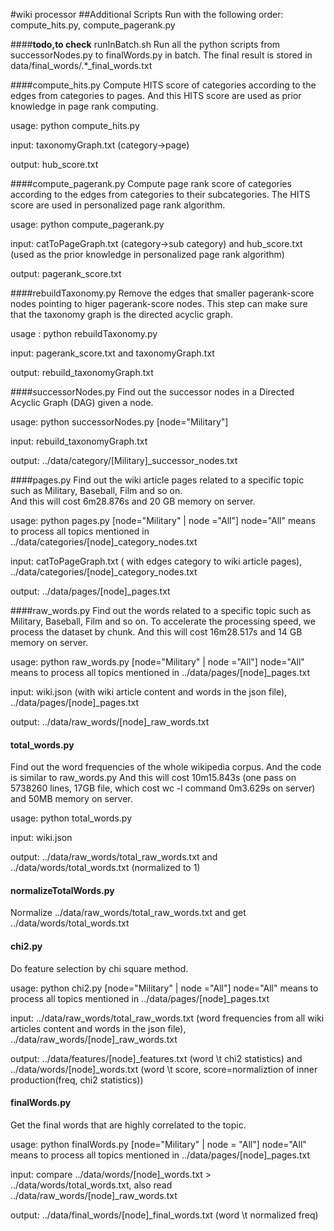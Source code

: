 #wiki processor
##Additional Scripts
Run with the following order: compute_hits.py, compute_pagerank.py

####**todo,to check** runInBatch.sh
Run all the python scripts from successorNodes.py to finalWords.py in batch.
The final result is stored in data/final_words/.*_final_words.txt

####compute_hits.py
Compute HITS score of categories according to the edges from categories to pages. And this HITS score are used as prior knowledge in page rank computing.

usage: python compute_hits.py

input: taxonomyGraph.txt (category->page)

output: hub_score.txt

####compute_pagerank.py
Compute page rank score of categories according to the edges from categories to their subcategories. The HITS score are used in personalized page rank algorithm.

usage: python compute_pagerank.py

input: catToPageGraph.txt (category->sub category)
    and hub_score.txt (used as the prior knowledge in personalized page rank algorithm)

output: pagerank_score.txt

####rebuildTaxonomy.py
Remove the edges that smaller pagerank-score nodes pointing to higer pagerank-score nodes. This step can make sure that the taxonomy graph is the directed acyclic graph. 

usage : python rebuildTaxonomy.py

input: pagerank_score.txt and taxonomyGraph.txt

output: rebuild_taxonomyGraph.txt

####successorNodes.py
Find out the successor nodes in a Directed Acyclic Graph (DAG) given a node.

usage: python successorNodes.py [node="Military"]

input: rebuild_taxonomyGraph.txt

output: ../data/category/[Military]_successor_nodes.txt

####pages.py
Find out the wiki article pages related to a specific topic such as Military, Baseball, Film and so on.  
And this will cost 6m28.876s and 20 GB memory on server.

usage: python pages.py [node="Military" | node ="All"]
    node="All" means to process all topics mentioned in ../data/categories/[node]_category_nodes.txt

input: catToPageGraph.txt ( with edges category to wiki article pages), ../data/categories/[node]_category_nodes.txt

output: ../data/pages/[node]_pages.txt

####raw_words.py
Find out the words related to a specific topic such as Military, Baseball, Film and so on.
To accelerate the processing speed, we process the dataset by chunk.
And this will cost 16m28.517s and 14 GB memory on server.

usage: python raw_words.py [node="Military" | node ="All"]
    node="All" means to process all topics mentioned in ../data/pages/[node]_pages.txt

input: wiki.json (with wiki article content and words in the json file), ../data/pages/[node]_pages.txt

output: ../data/raw_words/[node]_raw_words.txt

#### total_words.py
Find out the word frequencies of the whole wikipedia corpus. And the code is similar to raw_words.py
And this will cost 10m15.843s (one pass on 5738260 lines, 17GB file, which cost wc -l command 0m3.629s on server) and 50MB memory on server.

usage: python total_words.py

input: wiki.json

output: ../data/raw_words/total_raw_words.txt and ../data/words/total_words.txt (normalized to 1)

#### normalizeTotalWords.py
Normalize ../data/raw_words/total_raw_words.txt and get ../data/words/total_words.txt

#### chi2.py
Do feature selection by chi square method.

usage: python chi2.py [node="Military" | node ="All"]
    node="All" means to process all topics mentioned in ../data/pages/[node]_pages.txt

input: ../data/raw_words/total_raw_words.txt (word frequencies from all wiki articles content and words in the json file), ../data/raw_words/[node]_raw_words.txt

output: ../data/features/[node]_features.txt (word \t chi2 statistics) and ../data/words/[node]_words.txt (word \t score, score=normaliztion of inner production(freq, chi2 statistics))

#### finalWords.py
Get the final words that are highly correlated to the topic.

usage: python finalWords.py [node="Military" | node = "All"]
    node="All" means to process all topics mentioned in ../data/pages/[node]_pages.txt

input: compare ../data/words/[node]_words.txt > ../data/words/total_words.txt, also read ../data/raw_words/[node]_raw_words.txt

output: ../data/final_words/[node]_final_words.txt (word \t normalized freq)
